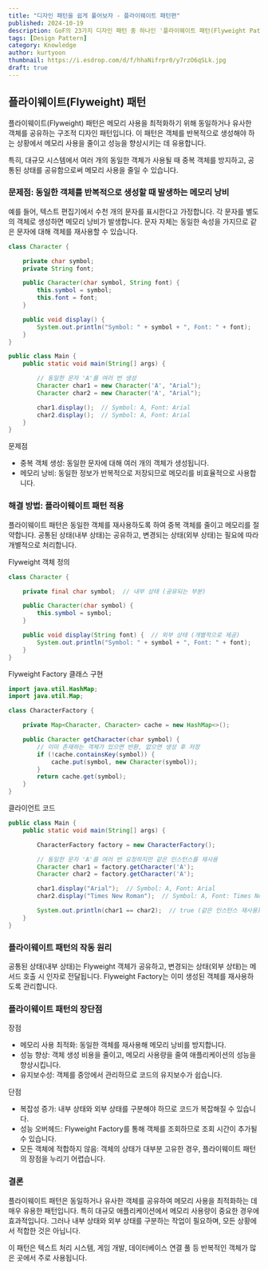 ```yaml
---
title: "디자인 패턴을 쉽게 풀어보자 - 플라이웨이트 패턴편"
published: 2024-10-19
description: GoF의 23가지 디자인 패턴 중 하나인 '플라이웨이트 패턴(Flyweight Pattern)'을 쉽게 풀어보기
tags: [Design Pattern]
category: Knowledge
author: kurtyoon
thumbnail: https://i.esdrop.com/d/f/hhaNifrpr0/y7rzO6qSLk.jpg
draft: true
---
```


## 플라이웨이트(Flyweight) 패턴

플라이웨이트(Flyweight) 패턴은 메모리 사용을 최적화하기 위해 동일하거나 유사한 객체를 공유하는 구조적 디자인 패턴입니다. 이 패턴은 객체를 반복적으로 생성해야 하는 상황에서 메모리 사용을 줄이고 성능을 향상시키는 데 유용합니다.

특히, 대규모 시스템에서 여러 개의 동일한 객체가 사용될 때 중복 객체를 방지하고, 공통된 상태를 공유함으로써 메모리 사용을 줄일 수 있습니다.

### 문제점: 동일한 객체를 반복적으로 생성할 때 발생하는 메모리 낭비

예를 들어, 텍스트 편집기에서 수천 개의 문자를 표시한다고 가정합니다. 각 문자를 별도의 객체로 생성하면 메모리 낭비가 발생합니다. 문자 자체는 동일한 속성을 가지므로 같은 문자에 대해 객체를 재사용할 수 있습니다.

```java
class Character {

    private char symbol;
    private String font;

    public Character(char symbol, String font) {
        this.symbol = symbol;
        this.font = font;
    }

    public void display() {
        System.out.println("Symbol: " + symbol + ", Font: " + font);
    }
}

public class Main {
    public static void main(String[] args) {

        // 동일한 문자 'A'를 여러 번 생성
        Character char1 = new Character('A', "Arial");
        Character char2 = new Character('A', "Arial");

        char1.display();  // Symbol: A, Font: Arial
        char2.display();  // Symbol: A, Font: Arial
    }
}
```

문제점

- 중복 객체 생성: 동일한 문자에 대해 여러 개의 객체가 생성됩니다.
- 메모리 낭비: 동일한 정보가 반복적으로 저장되므로 메모리를 비효율적으로 사용합니다.

### 해결 방법: 플라이웨이트 패턴 적용

플라이웨이트 패턴은 동일한 객체를 재사용하도록 하여 중복 객체를 줄이고 메모리를 절약합니다. 공통된 상태(내부 상태)는 공유하고, 변경되는 상태(외부 상태)는 필요에 따라 개별적으로 처리합니다.

Flyweight 객체 정의

```java
class Character {

    private final char symbol;  // 내부 상태 (공유되는 부분)

    public Character(char symbol) {
        this.symbol = symbol;
    }

    public void display(String font) {  // 외부 상태 (개별적으로 제공)
        System.out.println("Symbol: " + symbol + ", Font: " + font);
    }
}
```

Flyweight Factory 클래스 구현

```java
import java.util.HashMap;
import java.util.Map;

class CharacterFactory {

    private Map<Character, Character> cache = new HashMap<>();

    public Character getCharacter(char symbol) {
        // 이미 존재하는 객체가 있으면 반환, 없으면 생성 후 저장
        if (!cache.containsKey(symbol)) {
            cache.put(symbol, new Character(symbol));
        }
        return cache.get(symbol);
    }
}
```

클라이언트 코드

```java
public class Main {
    public static void main(String[] args) {

        CharacterFactory factory = new CharacterFactory();

        // 동일한 문자 'A'를 여러 번 요청하지만 같은 인스턴스를 재사용
        Character char1 = factory.getCharacter('A');
        Character char2 = factory.getCharacter('A');

        char1.display("Arial");  // Symbol: A, Font: Arial
        char2.display("Times New Roman");  // Symbol: A, Font: Times New Roman

        System.out.println(char1 == char2);  // true (같은 인스턴스 재사용)
    }
}
```

### 플라이웨이트 패턴의 작동 원리

공통된 상태(내부 상태)는 Flyweight 객체가 공유하고, 변경되는 상태(외부 상태)는 메서드 호출 시 인자로 전달됩니다.
Flyweight Factory는 이미 생성된 객체를 재사용하도록 관리합니다.

### 플라이웨이트 패턴의 장단점

장점

- 메모리 사용 최적화: 동일한 객체를 재사용해 메모리 낭비를 방지합니다.
- 성능 향상: 객체 생성 비용을 줄이고, 메모리 사용량을 줄여 애플리케이션의 성능을 향상시킵니다.
- 유지보수성: 객체를 중앙에서 관리하므로 코드의 유지보수가 쉽습니다.

단점

- 복잡성 증가: 내부 상태와 외부 상태를 구분해야 하므로 코드가 복잡해질 수 있습니다.
- 성능 오버헤드: Flyweight Factory를 통해 객체를 조회하므로 조회 시간이 추가될 수 있습니다.
- 모든 객체에 적합하지 않음: 객체의 상태가 대부분 고유한 경우, 플라이웨이트 패턴의 장점을 누리기 어렵습니다.

### 결론

플라이웨이트 패턴은 동일하거나 유사한 객체를 공유하여 메모리 사용을 최적화하는 데 매우 유용한 패턴입니다. 특히 대규모 애플리케이션에서 메모리 사용량이 중요한 경우에 효과적입니다. 그러나 내부 상태와 외부 상태를 구분하는 작업이 필요하며, 모든 상황에서 적합한 것은 아닙니다.

이 패턴은 텍스트 처리 시스템, 게임 개발, 데이터베이스 연결 풀 등 반복적인 객체가 많은 곳에서 주로 사용됩니다.
